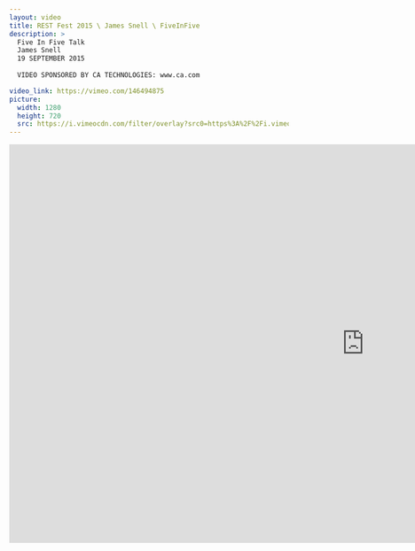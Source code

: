 ```yaml
---
layout: video
title: REST Fest 2015 \ James Snell \ FiveInFive
description: >
  Five In Five Talk
  James Snell
  19 SEPTEMBER 2015
  
  VIDEO SPONSORED BY CA TECHNOLOGIES: www.ca.com

video_link: https://vimeo.com/146494875
picture:
  width: 1280
  height: 720
  src: https://i.vimeocdn.com/filter/overlay?src0=https%3A%2F%2Fi.vimeocdn.com%2Fvideo%2F544907365_1280x720.jpg&src1=http%3A%2F%2Ff.vimeocdn.com%2Fp%2Fimages%2Fcrawler_play.png
---
```

<iframe src="https://player.vimeo.com/video/146494875?title=0&byline=0&portrait=0&badge=0&autopause=0&player_id=0" width="1280" height="720" frameborder="0" title="REST Fest 2015 \ James Snell \ FiveInFive" webkitallowfullscreen mozallowfullscreen allowfullscreen></iframe>